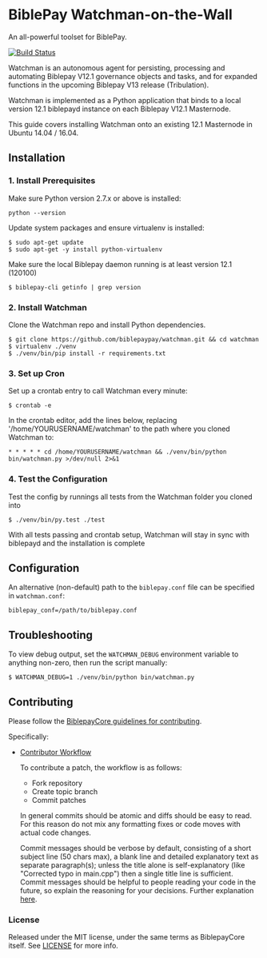 # BiblePay Watchman-on-the-Wall

An all-powerful toolset for BiblePay.

[![Build Status](https://travis-ci.org/biblepaypay/watchman.svg?branch=master)](https://travis-ci.org/biblepaypay/watchman)

Watchman is an autonomous agent for persisting, processing and automating Biblepay V12.1 governance objects and tasks, and for expanded functions in the upcoming Biblepay V13 release (Tribulation).

Watchman is implemented as a Python application that binds to a local version 12.1 biblepayd instance on each Biblepay V12.1 Masternode.

This guide covers installing Watchman onto an existing 12.1 Masternode in Ubuntu 14.04 / 16.04.

## Installation

### 1. Install Prerequisites

Make sure Python version 2.7.x or above is installed:

    python --version

Update system packages and ensure virtualenv is installed:

    $ sudo apt-get update
    $ sudo apt-get -y install python-virtualenv

Make sure the local Biblepay daemon running is at least version 12.1 (120100)

    $ biblepay-cli getinfo | grep version

### 2. Install Watchman

Clone the Watchman repo and install Python dependencies.

    $ git clone https://github.com/biblepaypay/watchman.git && cd watchman
    $ virtualenv ./venv
    $ ./venv/bin/pip install -r requirements.txt

### 3. Set up Cron

Set up a crontab entry to call Watchman every minute:

    $ crontab -e

In the crontab editor, add the lines below, replacing '/home/YOURUSERNAME/watchman' to the path where you cloned Watchman to:

    * * * * * cd /home/YOURUSERNAME/watchman && ./venv/bin/python bin/watchman.py >/dev/null 2>&1

### 4. Test the Configuration

Test the config by runnings all tests from the Watchman folder you cloned into

    $ ./venv/bin/py.test ./test

With all tests passing and crontab setup, Watchman will stay in sync with biblepayd and the installation is complete

## Configuration

An alternative (non-default) path to the `biblepay.conf` file can be specified in `watchman.conf`:

    biblepay_conf=/path/to/biblepay.conf

## Troubleshooting

To view debug output, set the `WATCHMAN_DEBUG` environment variable to anything non-zero, then run the script manually:

    $ WATCHMAN_DEBUG=1 ./venv/bin/python bin/watchman.py

## Contributing

Please follow the [BiblepayCore guidelines for contributing](https://github.com/biblepaypay/biblepay/blob/v0.12.1.x/CONTRIBUTING.md).

Specifically:

* [Contributor Workflow](https://github.com/biblepaypay/biblepay/blob/v0.12.1.x/CONTRIBUTING.md#contributor-workflow)

    To contribute a patch, the workflow is as follows:

    * Fork repository
    * Create topic branch
    * Commit patches

    In general commits should be atomic and diffs should be easy to read. For this reason do not mix any formatting fixes or code moves with actual code changes.

    Commit messages should be verbose by default, consisting of a short subject line (50 chars max), a blank line and detailed explanatory text as separate paragraph(s); unless the title alone is self-explanatory (like "Corrected typo in main.cpp") then a single title line is sufficient. Commit messages should be helpful to people reading your code in the future, so explain the reasoning for your decisions. Further explanation [here](http://chris.beams.io/posts/git-commit/).

### License

Released under the MIT license, under the same terms as BiblepayCore itself. See [LICENSE](LICENSE) for more info.
